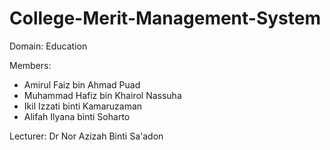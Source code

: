 # College-Merit-Management-System
Domain: Education

Members:
- Amirul Faiz bin Ahmad Puad
- Muhammad Hafiz bin Khairol Nassuha
- Ikil Izzati binti Kamaruzaman
- Alifah Ilyana binti Soharto

Lecturer:
Dr Nor Azizah Binti Sa'adon
